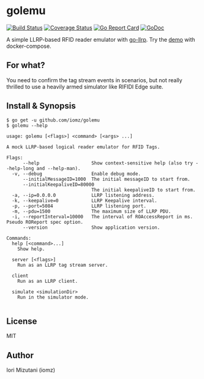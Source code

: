 # golemu

[![Build Status](https://travis-ci.org/iomz/golemu.svg?branch=master)](https://travis-ci.org/iomz/golemu)
[![Coverage Status](https://coveralls.io/repos/iomz/golemu/badge.svg?branch=master)](https://coveralls.io/github/iomz/golemu?branch=master)
[![Go Report Card](https://goreportcard.com/badge/github.com/iomz/golemu)](https://goreportcard.com/report/github.com/iomz/golemu)
[![GoDoc](https://godoc.org/github.com/iomz/golemu?status.svg)](http://godoc.org/github.com/iomz/golemu)

A simple LLRP-based RFID reader emulator with [go-llrp](https://github.com/iomz/go-llrp).
Try the [demo](https://github.com/iomz/docker-gosstrak-demo) with docker-compose.

## For what?

You need to confirm the tag stream events in scenarios, but not really thrilled to use a heavily armed simulator like RIFIDI Edge suite.

## Install & Synopsis

```
$ go get -u github.com/iomz/golemu
$ golemu --help

usage: golemu [<flags>] <command> [<args> ...]

A mock LLRP-based logical reader emulator for RFID Tags.

Flags:
      --help                   Show context-sensitive help (also try --help-long and --help-man).
  -v, --debug                  Enable debug mode.
      --initialMessageID=1000  The initial messageID to start from.
      --initialKeepaliveID=80000
                               The initial keepaliveID to start from.
  -a, --ip=0.0.0.0             LLRP listening address.
  -k, --keepalive=0            LLRP Keepalive interval.
  -p, --port=5084              LLRP listening port.
  -m, --pdu=1500               The maximum size of LLRP PDU.
  -i, --reportInterval=10000   The interval of ROAccessReport in ms. Pseudo ROReport spec option.
      --version                Show application version.

Commands:
  help [<command>...]
    Show help.

  server [<flags>]
    Run as an LLRP tag stream server.

  client
    Run as an LLRP client.

  simulate <simulationDir>
    Run in the simulator mode.


```

## License

MIT

## Author

Iori Mizutani (iomz)
